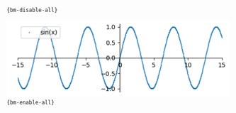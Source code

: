 `{bm-disable-all}`

![Graph(s) of sin(x)](calculus_762c716c33ad13790787104c86210a2f.png)
`{bm-enable-all}`

